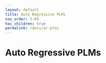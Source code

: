 ```yaml
---
layout: default
title: Auto Regressive PLMs
nav_order: 5-04
has_children: true
permalink: /docs/ar-plms
---
```


# Auto Regressive PLMs

